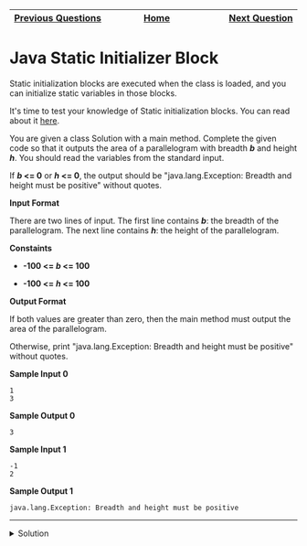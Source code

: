 | <img width=1000>[Previous Questions](https://github.com/Kevin-Lago/java-hackerrank-solutions/introduction/java_end_of_file)</img> | <img width=1000>[Home](https://github.com/Kevin-Lago/java-hackerrank-solutions)</img> | <img width=1000>[Next Question](https://github.com/Kevin-Lago/java-hackerrank-solutions/tree/main/src/introduction/java_int_to_string)</img> |
|:---|:---:|---:|

# Java Static Initializer Block

Static initialization blocks are executed when the class is loaded, and you can initialize static variables in those blocks.

It's time to test your knowledge of Static initialization blocks. You can read about it [here](https://docs.oracle.com/javase/tutorial/java/javaOO/initial.html).

You are given a class Solution with a main method. Complete the given code so that it outputs the area of a parallelogram with breadth ___b___ and height ___h___. You should read the variables from the standard input.

If ___b_ <= 0__ or ___h_ <= 0__, the output should be "java.lang.Exception: Breadth and height must be positive" without quotes.

__Input Format__

There are two lines of input. The first line contains ___b___: the breadth of the parallelogram. The next line contains ___h___: the height of the parallelogram.

__Constaints__

- __-100 <= _b_ <= 100__

- __-100 <= _h_ <= 100__

__Output Format__

If both values are greater than zero, then the main method must output the area of the parallelogram.

Otherwise, print "java.lang.Exception: Breadth and height must be positive" without quotes.

__Sample Input 0__

```
1
3
```

__Sample Output 0__

```
3
```

__Sample Input 1__

```
-1
2
```

__Sample Output 1__

```
java.lang.Exception: Breadth and height must be positive
```

---

<details><summary>Solution</summary>
    
```java
public static void main(String[] args) {
    Scanner scan = new Scanner(System.in);
    int b = scan.nextInt();
    int h = scan.nextInt();

    if (b <= 0 || h <= 0) {
        System.out.println("java.lang.Exception: Breadth and height must be positive");
    } else {
        System.out.println(b * h);
    }
}
```
</details>
